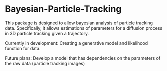 # Bayesian-Particle-Tracking

This package is designed to allow bayesian analysis of particle tracking data. Specifically, it allows estimations of parameters for a diffusion process in 3D particle tracking given a trajectory. 

Currently in development:
Creating a generative model and likelihood function for data.

Future plans:
Develop a model that has dependencies on the parameters of the raw data (particle tracking images)